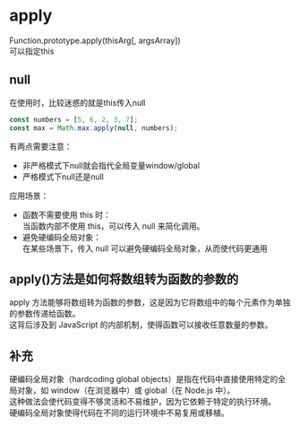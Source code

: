 # apply
Function.prototype.apply(thisArg[, argsArray])   
可以指定this   

## null
在使用时，比较迷惑的就是this传入null   

```js
const numbers = [5, 6, 2, 3, 7];
const max = Math.max.apply(null, numbers);
```

有两点需要注意：   
- 非严格模式下null就会指代全局变量window/global
- 严格模式下null还是null

应用场景：   
- 函数不需要使用 this 时：   
  当函数内部不使用 this，可以传入 null 来简化调用。  
- 避免硬编码全局对象：   
  在某些场景下，传入 null 可以避免硬编码全局对象，从而使代码更通用

## apply()方法是如何将数组转为函数的参数的
apply 方法能够将数组转为函数的参数，这是因为它将数组中的每个元素作为单独的参数传递给函数。   
这背后涉及到 JavaScript 的内部机制，使得函数可以接收任意数量的参数。   

## 补充
硬编码全局对象（hardcoding global objects）是指在代码中直接使用特定的全局对象，如 window（在浏览器中）或 global（在 Node.js 中）。   
这种做法会使代码变得不够灵活和不易维护，因为它依赖于特定的执行环境。   
硬编码全局对象使得代码在不同的运行环境中不易复用或移植。   